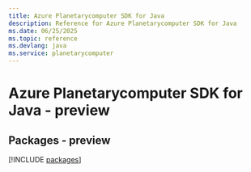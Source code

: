 ```yaml
---
title: Azure Planetarycomputer SDK for Java
description: Reference for Azure Planetarycomputer SDK for Java
ms.date: 06/25/2025
ms.topic: reference
ms.devlang: java
ms.service: planetarycomputer
---
```

# Azure Planetarycomputer SDK for Java - preview
## Packages - preview
[!INCLUDE [packages](planetarycomputer-index.md)]